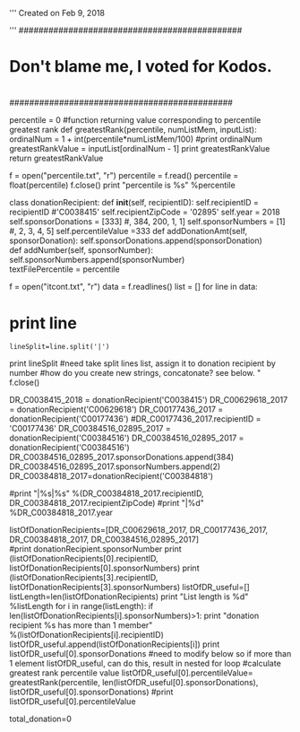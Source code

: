 '''
Created on Feb 9, 2018

'''
#############################################
#                                           #
# Don't blame me, I voted for Kodos.        #
#                                           #
#############################################

percentile = 0
#function returning value corresponding to percentile greatest rank
def greatestRank(percentile, numListMem, inputList): 
    ordinalNum = 1 + int(percentile*numListMem/100)
#print ordinalNum
    greatestRankValue = inputList[ordinalNum - 1]
    print greatestRankValue
    return greatestRankValue

f = open("percentile.txt", "r")
percentile = f.read()
percentile = float(percentile)
f.close()
print "percentile is %s" %percentile

class donationRecipient:
    def __init__(self, recipientID):
        self.recipientID = recipientID #'C0038415' 
        self.recipientZipCode = '02895'
        self.year = 2018
        self.sponsorDonations = [333] #, 384, 200, 1, 1]
        self.sponsorNumbers = [1]  #, 2, 3, 4, 5]
        self.percentileValue =333
    def addDonationAmt(self, sponsorDonation):
        self.sponsorDonations.append(sponsorDonation)    
    def addNumber(self, sponsorNumber):
        self.sponsorNumbers.append(sponsorNumber)      
    textFilePercentile = percentile    

f = open("itcont.txt", "r")
data = f.readlines()
list = []
for line in data:
#    print line 
    lineSplit=line.split('|')
   print lineSplit
    #need take split lines list, assign it to donation recipient by number
    #how do you create new strings, concatonate? see below.    "
f.close()

DR_C0038415_2018 = donationRecipient('C0038415')
DR_C00629618_2017 = donationRecipient('C00629618')
DR_C00177436_2017 = donationRecipient('C00177436')
#DR_C00177436_2017.recipientID = 'C00177436'
DR_C00384516_02895_2017 = donationRecipient('C00384516')
DR_C00384516_02895_2017 = donationRecipient('C00384516')
DR_C00384516_02895_2017.sponsorDonations.append(384)
DR_C00384516_02895_2017.sponsorNumbers.append(2)
DR_C00384818_2017=donationRecipient('C00384818')

#print "|%s|%s" %(DR_C00384818_2017.recipientID, DR_C00384818_2017.recipientZipCode)
#print "|%d" %DR_C00384818_2017.year

listOfDonationRecipients=[DR_C00629618_2017, DR_C00177436_2017, DR_C00384818_2017, DR_C00384516_02895_2017]        
#print donationRecipient.sponsorNumber
print (listOfDonationRecipients[0].recipientID, listOfDonationRecipients[0].sponsorNumbers)
print (listOfDonationRecipients[3].recipientID, listOfDonationRecipients[3].sponsorNumbers)
listOfDR_useful=[]
listLength=len(listOfDonationRecipients)
print "List length is %d" %listLength
for i in range(listLength):
    if len(listOfDonationRecipients[i].sponsorNumbers)>1:
        print "donation recipient %s has more than 1 member"\
            %(listOfDonationRecipients[i].recipientID)
        listOfDR_useful.append(listOfDonationRecipients[i])
print listOfDR_useful[0].sponsorDonations
#need to modify below so if more than 1 element listOfDR_useful, can do this, result in nested for loop
#calculate greatest rank percentile value
listOfDR_useful[0].percentileValue= greatestRank(percentile, len(listOfDR_useful[0].sponsorDonations),\
                  listOfDR_useful[0].sponsorDonations)
#print listOfDR_useful[0].percentileValue

total_donation=0
